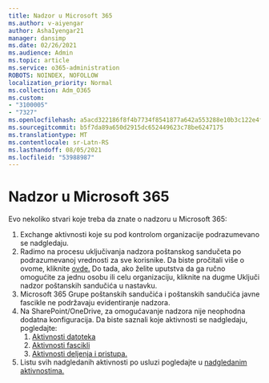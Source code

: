 ```yaml
---
title: Nadzor u Microsoft 365
ms.author: v-aiyengar
author: AshaIyengar21
manager: dansimp
ms.date: 02/26/2021
ms.audience: Admin
ms.topic: article
ms.service: o365-administration
ROBOTS: NOINDEX, NOFOLLOW
localization_priority: Normal
ms.collection: Adm_O365
ms.custom:
- "3100005"
- "7327"
ms.openlocfilehash: a5acd322186f8f4b7734f8541877a642a553288e10b3c122e4f276b9bb611308
ms.sourcegitcommit: b5f7da89a650d2915dc652449623c78be6247175
ms.translationtype: MT
ms.contentlocale: sr-Latn-RS
ms.lasthandoff: 08/05/2021
ms.locfileid: "53988987"
---
```

# <a name="auditing-in-microsoft-365"></a>Nadzor u Microsoft 365

Evo nekoliko stvari koje treba da znate o nadzoru u Microsoft 365:

1. Exchange aktivnosti koje su pod kontrolom organizacije podrazumevano se nadgledaju.
1. Radimo na procesu uključivanja nadzora poštanskog sandučeta po podrazumevanoj vrednosti za sve korisnike. Da biste pročitali više o ovome, kliknite [ovde.](https://techcommunity.microsoft.com/t5/Security-Privacy-and-Compliance/Exchange-Mailbox-Auditing-will-be-enabled-by-default/ba-p/215171) Do tada, ako želite uputstva da ga ručno omogućite za jednu osobu ili celu organizaciju, kliknite na dugme Uključi nadzor poštanskih sandučića u nastavku.
1. Microsoft 365 Grupe poštanskih sandučića i poštanskih sandučića javne fascikle ne podržavaju evidentiranje nadzora.
1. Na SharePoint/OneDrive, za omogućavanje nadzora nije neophodna dodatna konfiguracija. Da biste saznali koje aktivnosti se nadgledaju, pogledajte:
    1. [Aktivnosti datoteka](https://docs.microsoft.com/office365/securitycompliance/search-the-audit-log-in-security-and-compliance#file-and-page-activities)
    1. [Aktivnosti fascikli](https://docs.microsoft.com/office365/securitycompliance/search-the-audit-log-in-security-and-compliance#folder-activities)
    1. [Aktivnosti deljenja i pristupa.](https://docs.microsoft.com/office365/securitycompliance/search-the-audit-log-in-security-and-compliance#sharing-and-access-request-activities)
1. Listu svih nadgledanih aktivnosti po usluzi pogledajte u [nadgledanim aktivnostima.](https://docs.microsoft.com/office365/securitycompliance/search-the-audit-log-in-security-and-compliance#audited-activities)
